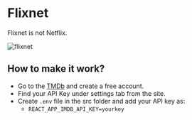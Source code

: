 # Flixnet

Flixnet is not Netflix.

![flixnet](https://user-images.githubusercontent.com/41537302/116948848-69034c00-ac35-11eb-9141-686749706a23.png)

## How to make it work?

- Go to the [TMDb](https://www.themoviedb.org/) and create a free account. 
- Find your API Key under settings tab from the site. 
- Create ```.env``` file in the src folder and add your API key as:
  - ```REACT_APP_IMDB_API_KEY=yourkey```
